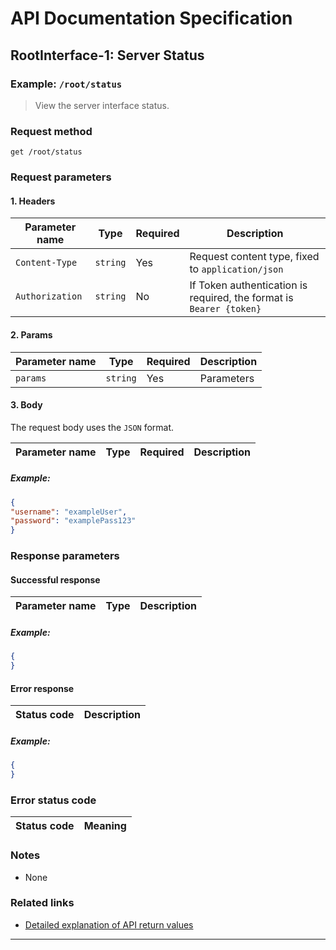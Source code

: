 # API Documentation Specification

## RootInterface-1: Server Status

### Example: `/root/status`
> View the server interface status.

### Request method
```
get /root/status
```

### Request parameters
#### 1. **Headers**
| Parameter name | Type | Required | Description |
|--------------|--------|------|-------------------|
| `Content-Type` | `string` | Yes | Request content type, fixed to `application/json` |
| `Authorization` | `string` | No | If Token authentication is required, the format is `Bearer {token}` |

#### 2. **Params**

| Parameter name | Type | Required | Description |
|--------------|--------|------|------------------|
| `params` | `string` | Yes | Parameters |

#### 3. **Body**
The request body uses the `JSON` format.

| Parameter name | Type | Required | Description |
|--------------|--------|------|------------------|

##### Example:
```json
{
"username": "exampleUser",
"password": "examplePass123"
}
```

### Response parameters
#### Successful response
| Parameter name | Type | Description |
|--------------|----------|----------------|

##### Example:
```json
{
}
```

#### Error response
| Status code | Description |
|--------|-------------------------|

##### Example:
```json
{
}
```

### Error status code
| Status code | Meaning |
|--------|-------------------------------|

### Notes
- None

### Related links
- [Detailed explanation of API return values](https://example.com/docs/errors)

---